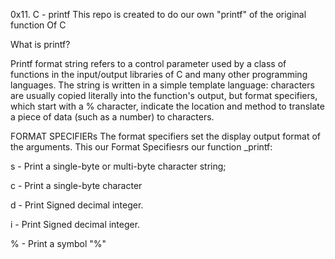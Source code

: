 0x11. C - printf
This repo is created to do our own "printf" of the original function Of C

What is printf?

Printf format string refers to a control parameter used by a class of functions in the input/output libraries of C and many other programming languages. The string is written in a simple template language: characters are usually copied literally into the function's output, but format specifiers, which start with a % character, indicate the location and method to translate a piece of data (such as a number) to characters.

FORMAT SPECIFIERs
The format specifiers set the display output format of the arguments. This our Format Specifiesrs our function _printf:

s - Print a single-byte or multi-byte character string;

c - Print a single-byte character

d - Print Signed decimal integer.

i - Print Signed decimal integer.

% - Print a symbol "%"
